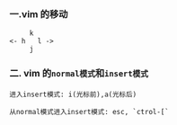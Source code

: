 ### 一.vim 的移动

```vim
     k
<- h   l ->
     j
```

### 二. vim 的`normal模式`和`insert模式`

```
进入insert模式: i(光标前),a(光标后)

从normal模式进入insert模式: esc, `ctrol-[`
```
